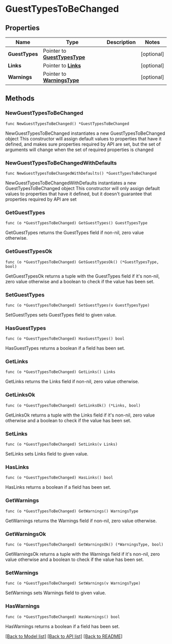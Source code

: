 # GuestTypesToBeChanged

## Properties

Name | Type | Description | Notes
------------ | ------------- | ------------- | -------------
**GuestTypes** | Pointer to [**GuestTypesType**](GuestTypesType.md) |  | [optional] 
**Links** | Pointer to [**Links**](Links.md) |  | [optional] 
**Warnings** | Pointer to [**WarningsType**](WarningsType.md) |  | [optional] 

## Methods

### NewGuestTypesToBeChanged

`func NewGuestTypesToBeChanged() *GuestTypesToBeChanged`

NewGuestTypesToBeChanged instantiates a new GuestTypesToBeChanged object
This constructor will assign default values to properties that have it defined,
and makes sure properties required by API are set, but the set of arguments
will change when the set of required properties is changed

### NewGuestTypesToBeChangedWithDefaults

`func NewGuestTypesToBeChangedWithDefaults() *GuestTypesToBeChanged`

NewGuestTypesToBeChangedWithDefaults instantiates a new GuestTypesToBeChanged object
This constructor will only assign default values to properties that have it defined,
but it doesn't guarantee that properties required by API are set

### GetGuestTypes

`func (o *GuestTypesToBeChanged) GetGuestTypes() GuestTypesType`

GetGuestTypes returns the GuestTypes field if non-nil, zero value otherwise.

### GetGuestTypesOk

`func (o *GuestTypesToBeChanged) GetGuestTypesOk() (*GuestTypesType, bool)`

GetGuestTypesOk returns a tuple with the GuestTypes field if it's non-nil, zero value otherwise
and a boolean to check if the value has been set.

### SetGuestTypes

`func (o *GuestTypesToBeChanged) SetGuestTypes(v GuestTypesType)`

SetGuestTypes sets GuestTypes field to given value.

### HasGuestTypes

`func (o *GuestTypesToBeChanged) HasGuestTypes() bool`

HasGuestTypes returns a boolean if a field has been set.

### GetLinks

`func (o *GuestTypesToBeChanged) GetLinks() Links`

GetLinks returns the Links field if non-nil, zero value otherwise.

### GetLinksOk

`func (o *GuestTypesToBeChanged) GetLinksOk() (*Links, bool)`

GetLinksOk returns a tuple with the Links field if it's non-nil, zero value otherwise
and a boolean to check if the value has been set.

### SetLinks

`func (o *GuestTypesToBeChanged) SetLinks(v Links)`

SetLinks sets Links field to given value.

### HasLinks

`func (o *GuestTypesToBeChanged) HasLinks() bool`

HasLinks returns a boolean if a field has been set.

### GetWarnings

`func (o *GuestTypesToBeChanged) GetWarnings() WarningsType`

GetWarnings returns the Warnings field if non-nil, zero value otherwise.

### GetWarningsOk

`func (o *GuestTypesToBeChanged) GetWarningsOk() (*WarningsType, bool)`

GetWarningsOk returns a tuple with the Warnings field if it's non-nil, zero value otherwise
and a boolean to check if the value has been set.

### SetWarnings

`func (o *GuestTypesToBeChanged) SetWarnings(v WarningsType)`

SetWarnings sets Warnings field to given value.

### HasWarnings

`func (o *GuestTypesToBeChanged) HasWarnings() bool`

HasWarnings returns a boolean if a field has been set.


[[Back to Model list]](../README.md#documentation-for-models) [[Back to API list]](../README.md#documentation-for-api-endpoints) [[Back to README]](../README.md)


